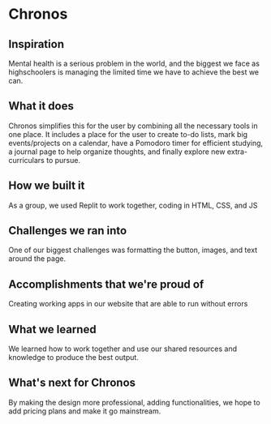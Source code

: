 # Chronos
## Inspiration
Mental health is a serious problem in the world, and the biggest we face as highschoolers is managing the limited time we have to achieve the best we can.  

## What it does
Chronos simplifies this for the user by combining all the necessary tools in one place. It includes a place for the user to create to-do lists, mark big events/projects on a calendar, have a Pomodoro timer for efficient studying, a journal page to help organize thoughts, and finally explore new extra-curriculars to pursue.

## How we built it
As a group, we used Replit to work together, coding in HTML, CSS, and JS

## Challenges we ran into
One of our biggest challenges was formatting the button, images, and text around the page.

## Accomplishments that we're proud of
Creating working apps in our website that are able to run without errors

## What we learned
We learned how to work together and use our shared resources and knowledge to produce the best output.

## What's next for Chronos
By making the design more professional, adding functionalities, we hope to add pricing plans and make it go mainstream.
